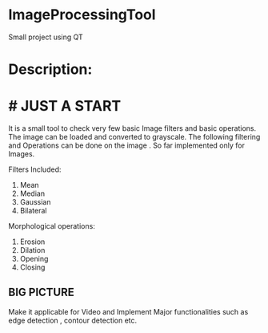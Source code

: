 # ImageProcessingTool
Small project using QT


# Description:
# # JUST A START
It is a small tool to check very few basic Image filters and basic operations.
The image can be loaded and converted to grayscale. The following filtering and Operations can be done on the image .
So far implemented only for Images.
 
 Filters Included:
 1) Mean
 2) Median
 3) Gaussian
 4) Bilateral
 
 Morphological operations:
 1) Erosion
 2) Dilation
 3) Opening
 4) Closing
 
 
 
 ## BIG PICTURE
 
 Make it applicable for Video and Implement Major functionalities such as edge detection , contour detection etc. 
 
 
